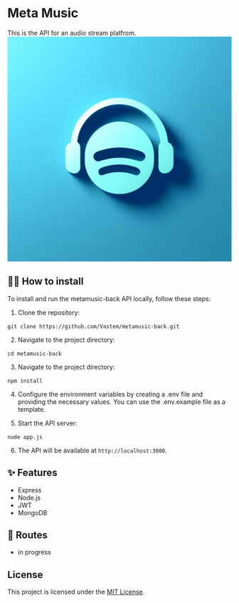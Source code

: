 # Meta Music

This is the API for an audio stream platfrom.
![Meta Music logo](/meta-music.jpg)

## 💁‍♀️ How to install

To install and run the metamusic-back API locally, follow these steps:

1. Clone the repository:

```
git clone https://github.com/Vastem/metamusic-back.git
```

2. Navigate to the project directory:

```
cd metamusic-back
```

3. Navigate to the project directory:

```
npm install
```

4. Configure the environment variables by creating a .env file and providing the necessary values. You can use the .env.example file as a template.

5. Start the API server:

```
node app.js
```

6. The API will be available at `http://localhost:3000`.

## ✨ Features

- Express
- Node.js
- JWT
- MongoDB


## 📝 Routes

- in progress

## License

This project is licensed under the [MIT License](LICENSE).
